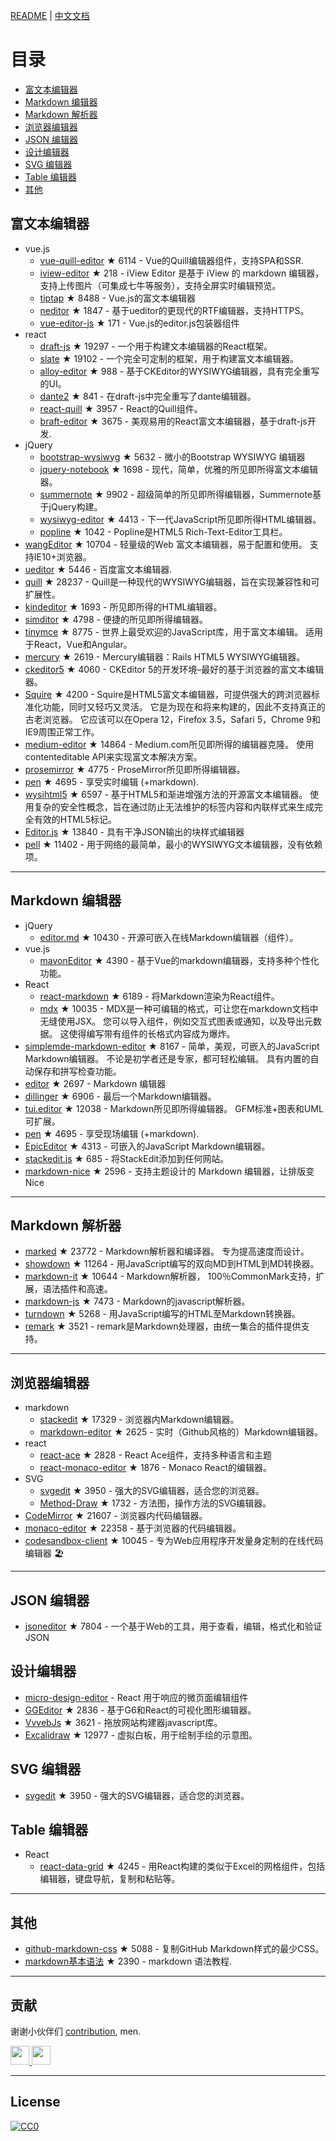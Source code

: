 [README](README.md) | [中文文档](README_zh-CN.md)# 目录- [富文本编辑器](#富文本编辑器)- [Markdown 编辑器](#Markdown-编辑器)- [Markdown 解析器](#Markdown-解析器)- [浏览器编辑器](#浏览器编辑器)- [JSON 编辑器](#JSON-编辑器)- [设计编辑器](#设计编辑器)- [SVG 编辑器](#SVG-编辑器)- [Table 编辑器](#Table-编辑器)- [其他](#其他)## 富文本编辑器- vue.js  - [vue-quill-editor](https://github.com/surmon-china/vue-quill-editor) ★ 6114 - Vue的Quill编辑器组件，支持SPA和SSR.  - [iview-editor](https://github.com/iview/iview-editor) ★ 218 - iView Editor 是基于 iView 的 markdown 编辑器，支持上传图片（可集成七牛等服务），支持全屏实时编辑预览。  - [tiptap](https://github.com/heyscrumpy/tiptap) ★ 8488 - Vue.js的富文本编辑器  - [neditor](https://github.com/notadd/neditor) ★ 1847 - 基于ueditor的更现代的RTF编辑器，支持HTTPS。  - [vue-editor-js](https://github.com/ChangJoo-Park/vue-editor-js) ★ 171 - Vue.js的editor.js包装器组件- react  - [draft-js](https://github.com/facebook/draft-js) ★ 19297 - 一个用于构建文本编辑器的React框架。  - [slate](https://github.com/ianstormtaylor/slate) ★ 19102 - 一个完全可定制的框架，用于构建富文本编辑器。  - [alloy-editor](https://github.com/liferay/alloy-editor/) ★ 988 - 基于CKEditor的WYSIWYG编辑器，具有完全重写的UI。  - [dante2](https://github.com/michelson/dante2) ★ 841 - 在draft-js中完全重写了dante编辑器。  - [react-quill](https://github.com/zenoamaro/react-quill) ★ 3957 - React的Quill组件。  - [braft-editor](https://github.com/margox/braft-editor) ★ 3675 - 美观易用的React富文本编辑器，基于draft-js开发.- jQuery  - [bootstrap-wysiwyg](https://github.com/mindmup/bootstrap-wysiwyg/) ★ 5632 - 微小的Bootstrap WYSIWYG 编辑器  - [jquery-notebook](https://github.com/raphaelcruzeiro/jquery-notebook) ★ 1698 - 现代，简单，优雅的所见即所得富文本编辑器。  - [summernote](https://github.com/summernote/summernote) ★ 9902 - 超级简单的所见即所得编辑器，Summernote基于jQuery构建。  - [wysiwyg-editor](https://github.com/froala/wysiwyg-editor) ★ 4413 - 下一代JavaScript所见即所得HTML编辑器。  - [popline](https://github.com/kenshin54/popline) ★ 1042 - Popline是HTML5 Rich-Text-Editor工具栏。- [wangEditor](https://github.com/wangeditor-team/wangEditor) ★ 10704 - 轻量级的Web 富文本编辑器，易于配置和使用。 支持IE10+浏览器。- [ueditor](https://github.com/fex-team/ueditor) ★ 5446 - 百度富文本编辑器.- [quill](https://github.com/quilljs/quill) ★ 28237 - Quill是一种现代的WYSIWYG编辑器，旨在实现兼容性和可扩展性。- [kindeditor](https://github.com/kindsoft/kindeditor) ★ 1693 - 所见即所得的HTML编辑器。- [simditor](https://github.com/mycolorway/simditor) ★ 4798 - 便捷的所见即所得编辑器。- [tinymce](https://github.com/tinymce/tinymce) ★ 8775 - 世界上最受欢迎的JavaScript库，用于富文本编辑。 适用于React，Vue和Angular。- [mercury](https://github.com/jejacks0n/mercury) ★ 2619 - Mercury编辑器：Rails HTML5 WYSIWYG编辑器。- [ckeditor5](https://github.com/ckeditor/ckeditor5) ★ 4060 - CKEditor 5的开发环境–最好的基于浏览器的富文本编辑器。- [Squire](https://github.com/neilj/Squire) ★ 4200 - Squire是HTML5富文本编辑器，可提供强大的跨浏览器标准化功能，同时又轻巧又灵活。 它是为现在和将来构建的，因此不支持真正的古老浏览器。 它应该可以在Opera 12，Firefox 3.5，Safari 5，Chrome 9和IE9周围正常工作。- [medium-editor](https://github.com/yabwe/medium-editor) ★ 14864 - Medium.com所见即所得的编辑器克隆。 使用contenteditable API来实现富文本解决方案。- [prosemirror](https://github.com/ProseMirror/prosemirror) ★ 4775 - ProseMirror所见即所得编辑器。- [pen](https://github.com/sofish/pen) ★ 4695 - 享受实时编辑 (+markdown).- [wysihtml5](https://github.com/xing/wysihtml5) ★ 6597 - 基于HTML5和渐进增强方法的开源富文本编辑器。 使用复杂的安全性概念，旨在通过防止无法维护的标签内容和内联样式来生成完全有效的HTML5标记。- [Editor.js](https://github.com/codex-team/editor.js) ★ 13840 - 具有干净JSON输出的块样式编辑器- [pell](https://github.com/jaredreich/pell) ★ 11402 - 用于网络的最简单，最小的WYSIWYG文本编辑器，没有依赖项。---## Markdown 编辑器- jQuery  - [editor.md](https://github.com/pandao/editor.md) ★ 10430 - 开源可嵌入在线Markdown编辑器（组件）。- vue.js  - [mavonEditor](https://github.com/hinesboy/mavonEditor) ★ 4390 - 基于Vue的markdown编辑器，支持多种个性化功能。- React  - [react-markdown](https://github.com/remarkjs/react-markdown) ★ 6189 - 将Markdown渲染为React组件。  - [mdx](https://github.com/mdx-js/mdx) ★ 10035 - MDX是一种可编辑的格式，可让您在markdown文档中无缝使用JSX。 您可以导入组件，例如交互式图表或通知，以及导出元数据。 这使得编写带有组件的长格式内容成为爆炸。- [simplemde-markdown-editor](https://github.com/sparksuite/simplemde-markdown-editor) ★ 8167 - 简单，美观，可嵌入的JavaScript Markdown编辑器。 不论是初学者还是专家，都可轻松编辑。 具有内置的自动保存和拼写检查功能。- [editor](https://github.com/lepture/editor) ★ 2697 - Markdown 编辑器- [dillinger](https://github.com/joemccann/dillinger) ★ 6906 - 最后一个Markdown编辑器。- [tui.editor](https://github.com/nhnent/tui.editor) ★ 12038 - Markdown所见即所得编辑器。 GFM标准+图表和UML可扩展。- [pen](https://github.com/sofish/pen) ★ 4695 - 享受现场编辑 (+markdown).- [EpicEditor](https://github.com/OscarGodson/EpicEditor) ★ 4313 - 可嵌入的JavaScript Markdown编辑器。- [stackedit.js](https://github.com/benweet/stackedit.js) ★ 685 - 将StackEdit添加到任何网站。- [markdown-nice](https://github.com/mdnice/markdown-nice) ★ 2596 - 支持主题设计的 Markdown 编辑器，让排版变 Nice---## Markdown 解析器- [marked](https://github.com/markedjs/marked) ★ 23772 - Markdown解析器和编译器。 专为提高速度而设计。- [showdown](https://github.com/showdownjs/showdown) ★ 11264 - 用JavaScript编写的双向MD到HTML到MD转换器。- [markdown-it](https://github.com/markdown-it/markdown-it) ★ 10644 - Markdown解析器， 100％CommonMark支持，扩展，语法插件和高速。- [markdown-js](https://github.com/evilstreak/markdown-js) ★ 7473 - Markdown的javascript解析器。- [turndown](https://github.com/domchristie/turndown) ★ 5268 - 用JavaScript编写的HTML至Markdown转换器。- [remark](https://github.com/remarkjs/remark) ★ 3521 - remark是Markdown处理器，由统一集合的插件提供支持。---## 浏览器编辑器- markdown  - [stackedit](https://github.com/benweet/stackedit) ★ 17329 - 浏览器内Markdown编辑器。  - [markdown-editor](https://github.com/jbt/markdown-editor) ★ 2625 - 实时（Github风格的）Markdown编辑器。- react  - [react-ace](https://github.com/securingsincity/react-ace) ★ 2828 - React Ace组件，支持多种语言和主题  - [react-monaco-editor](https://github.com/react-monaco-editor/react-monaco-editor) ★ 1876 - Monaco React的编辑器。- SVG  - [svgedit](https://github.com/SVG-Edit/svgedit) ★ 3950 - 强大的SVG编辑器，适合您的浏览器。  - [Method-Draw](https://github.com/methodofaction/Method-Draw) ★ 1732 - 方法图，操作方法的SVG编辑器。- [CodeMirror](https://github.com/codemirror/CodeMirror) ★ 21607 - 浏览器内代码编辑器。- [monaco-editor](https://github.com/Microsoft/monaco-editor) ★ 22358 - 基于浏览器的代码编辑器。- [codesandbox-client](https://github.com/codesandbox/codesandbox-client) ★ 10045 - 专为Web应用程序开发量身定制的在线代码编辑器 🏖️---## JSON 编辑器- [jsoneditor](https://github.com/josdejong/jsoneditor) ★ 7804 - 一个基于Web的工具，用于查看，编辑，格式化和验证JSON## 设计编辑器- [micro-design-editor](https://github.com/xjh22222228/micro-design-editor) - React 用于响应的微页面编辑组件- [GGEditor](https://github.com/alibaba/GGEditor) ★ 2836 - 基于G6和React的可视化图形编辑器。- [VvvebJs](https://github.com/givanz/VvvebJs) ★ 3621 - 拖放网站构建器javascript库。- [Excalidraw](https://github.com/excalidraw/excalidraw) ★ 12977 - 虚拟白板，用于绘制手绘的示意图。## SVG 编辑器- [svgedit](https://github.com/SVG-Edit/svgedit) ★ 3950 - 强大的SVG编辑器，适合您的浏览器。## Table 编辑器- React  - [react-data-grid](https://github.com/adazzle/react-data-grid) ★ 4245 - 用React构建的类似于Excel的网格组件，包括编辑器，键盘导航，复制和粘贴等。---## 其他- [github-markdown-css](https://github.com/sindresorhus/github-markdown-css) ★ 5088 - 复制GitHub Markdown样式的最少CSS。- [markdown基本语法](https://github.com/younghz/Markdown) ★ 2390 - markdown 语法教程.---## 贡献谢谢小伙伴们 [contribution](https://github.com/xjh22222228/awesome-web-editor/issues), men.<a href="https://github.com/1c7/">  <img src="https://avatars1.githubusercontent.com/u/1804755?s=460&v=4" width="30px" height="30px" /></a><a href="https://github.com/ChangJoo-Park/">  <img src="https://avatars1.githubusercontent.com/u/1451365?s=460&v=4" width="30px" height="30px" /></a>---## License[![CC0](http://mirrors.creativecommons.org/presskit/buttons/88x31/svg/cc-zero.svg)](https://creativecommons.org/publicdomain/zero/1.0/)